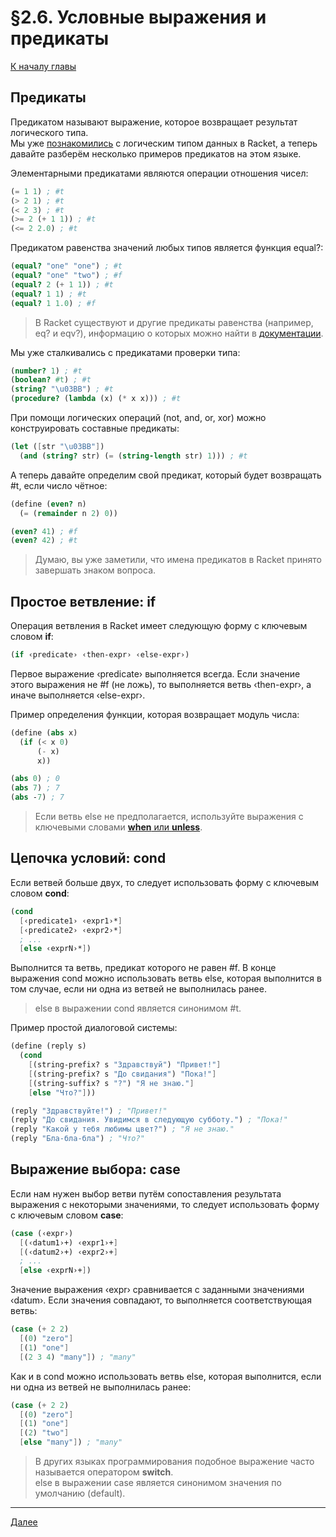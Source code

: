# §2.6. Условные выражения и предикаты

[К началу главы](CHAPTER_2.md)

## Предикаты

Предикатом называют выражение, которое возвращает результат логического типа.  
Мы уже [познакомились](SECTION_2_3.md#booleans) с логическим типом данных в Racket, а теперь давайте разберём несколько примеров предикатов на этом языке.

Элементарными предикатами являются операции отношения чисел:

```scheme
(= 1 1) ; #t
(> 2 1) ; #t
(< 2 3) ; #t
(>= 2 (+ 1 1)) ; #t
(<= 2 2.0) ; #t
```

Предикатом равенства значений любых типов является функция equal?:

```scheme
(equal? "one" "one") ; #t
(equal? "one" "two") ; #f
(equal? 2 (+ 1 1)) ; #t
(equal? 1 1) ; #t
(equal? 1 1.0) ; #f
```

> В Racket существуют и другие предикаты равенства (например, eq? и eqv?), информацию о которых можно найти в [документации](https://docs.racket-lang.org/reference/Equality.html).

Мы уже сталкивались с предикатами проверки типа:

```scheme
(number? 1) ; #t
(boolean? #t) ; #t
(string? "\u03BB") ; #t
(procedure? (lambda (x) (* x x))) ; #t
```

При помощи логических операций (not, and, or, xor) можно конструировать составные предикаты:

```scheme
(let ([str "\u03BB"])
  (and (string? str) (= (string-length str) 1))) ; #t
```

А теперь давайте определим свой предикат, который будет возвращать #t, если число чётное:

```scheme
(define (even? n)
  (= (remainder n 2) 0))

(even? 41) ; #f
(even? 42) ; #t
```

> Думаю, вы уже заметили, что имена предикатов в Racket принято завершать знаком вопроса.

## Простое ветвление: if

Операция ветвления в Racket имеет следующую форму с ключевым словом **if**:

```scheme
(if ‹predicate› ‹then-expr› ‹else-expr›)
```

Первое выражение ‹predicate› выполняется всегда. Если значение этого выражения не #f (не ложь), то выполняется ветвь ‹then-expr›, а иначе выполняется ‹else-expr›.

Пример определения функции, которая возвращает модуль числа:

```scheme
(define (abs x)
  (if (< x 0)
      (- x)
      x))

(abs 0) ; 0
(abs 7) ; 7
(abs -7) ; 7
```

> Если ветвь else не предполагается, используйте выражения с ключевыми словами [**when** или **unless**](https://docs.racket-lang.org/reference/when_unless.html).

## Цепочка условий: cond

Если ветвей больше двух, то следует использовать форму с ключевым словом **cond**:

```scheme
(cond
  [‹predicate1› ‹expr1›*]
  [‹predicate2› ‹expr2›*]
  ; ...
  [else ‹exprN›*])
```

Выполнится та ветвь, предикат которого не равен #f. В конце выражения cond можно использовать ветвь else, которая выполнится в том случае, если ни одна из ветвей не выполнилась ранее.

> else в выражении cond является синонимом #t.

Пример простой диалоговой системы:

```scheme
(define (reply s)
  (cond
    [(string-prefix? s "Здравствуй") "Привет!"]
    [(string-prefix? s "До свидания") "Пока!"]
    [(string-suffix? s "?") "Я не знаю."]
    [else "Что?"]))

(reply "Здравствуйте!") ; "Привет!"
(reply "До свидания. Увидимся в следующую субботу.") ; "Пока!"
(reply "Какой у тебя любимы цвет?") ; "Я не знаю."
(reply "Бла-бла-бла") ; "Что?"
```


## Выражение выбора: case

Если нам нужен выбор ветви путём сопоставления результата выражения с некоторыми значениями, то следует использовать форму с ключевым словом **case**:

```scheme
(case (‹expr›)
  [(‹datum1›+) ‹expr1›+]
  [(‹datum2›+) ‹expr2›+]
  ; ...
  [else ‹exprN›+])
```

Значение выражения ‹expr› сравнивается с заданными значениями ‹datum›. Если значения совпадают, то выполняется соответствующая ветвь:

```scheme
(case (+ 2 2)
  [(0) "zero"]
  [(1) "one"]
  [(2 3 4) "many"]) ; "many"
```

Как и в cond можно использовать ветвь else, которая выполнится, если ни одна из ветвей не выполнилась ранее:

```scheme
(case (+ 2 2)
  [(0) "zero"]
  [(1) "one"]
  [(2) "two"]
  [else "many"]) ; "many"
```

> В других языках программирования подобное выражение часто называется оператором **switch**.  
> else в выражении case является синонимом значения по умолчанию (default).

---
[Далее](SECTION_2_7.md)
